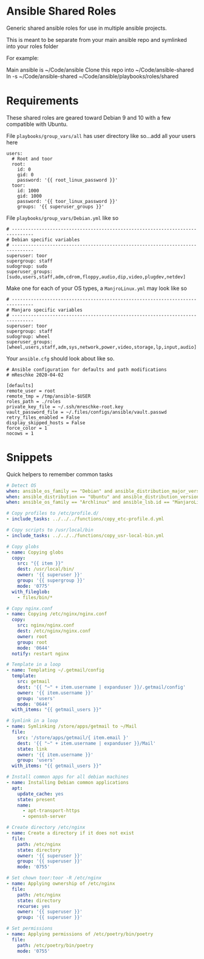 # Ansible Shared Roles

Generic shared ansible roles for use in multiple ansible projects.

This is meant to be separate from your main ansible repo and symlinked into your roles folder

For example:

Main ansible is ~/Code/ansible
Clone this repo into ~/Code/ansible-shared
ln -s ~/Code/ansible-shared ~/Code/ansible/playbooks/roles/shared


# Requirements

These shared roles are geared toward Debian 9 and 10 with a few compatible with Ubuntu.

File `playbooks/group_vars/all` has user directory like so...add all your users here
```
users:
  # Root and toor
  root:
    id: 0
    gid: 0
    password: '{{ root_linux_password }}'
  toor:
    id: 1000
    gid: 1000
    password: '{{ toor_linux_password }}'
    groups: '{{ superuser_groups }}'
```

File `playbooks/group_vars/Debian.yml` like so
```
# ------------------------------------------------------------------------------
# Debian specific variables
# ------------------------------------------------------------------------------
superuser: toor
supergroup: staff
sudogroup: sudo
superuser_groups: [sudo,users,staff,adm,cdrom,floppy,audio,dip,video,plugdev,netdev]
```

Make one for each of your OS types, a `ManjroLinux.yml` may look like so
```
# ------------------------------------------------------------------------------
# Manjaro specific variables
# ------------------------------------------------------------------------------
superuser: toor
supergroup: staff
sudogroup: wheel
superuser_groups: [wheel,users,staff,adm,sys,network,power,video,storage,lp,input,audio]
```

Your `ansible.cfg` should look about like so.
```
# Ansible configuration for defaults and path modifications
# mReschke 2020-04-02

[defaults]
remote_user = root
remote_tmp = /tmp/ansible-$USER
roles_path = ./roles
private_key_file = ~/.ssh/mreschke-root.key
vault_password_file = ~/.files/configs/ansible/vault.passwd
retry_files_enabled = False
display_skipped_hosts = False
force_color = 1
nocows = 1
```



# Snippets

Quick helpers to remember common tasks


```yaml
# Detect OS
when: ansible_os_family == "Debian" and ansible_distribution_major_version == "10"
when: ansible_distribution == "Ubuntu" and ansible_distribution_version == "16.04"
when: ansible_os_family == "Archlinux" and ansible_lsb.id == "ManjaroLinux"

# Copy profiles to /etc/profile.d/
- include_tasks: ../../../functions/copy_etc-profile.d.yml

# Copy scripts to /usr/local/bin
- include_tasks: ../../../functions/copy_usr-local-bin.yml

# Copy globs
- name: Copying globs
  copy:
    src: "{{ item }}"
    dest: /usr/local/bin/
    owner: '{{ superuser }}'
    group: '{{ supergroup }}'
    mode: '0775'
  with_fileglob:
    - files/bin/*

# Copy nginx.conf
- name: Copying /etc/nginx/nginx.conf
  copy:
    src: nginx/nginx.conf
    dest: /etc/nginx/nginx.conf
    owner: root
    group: root
    mode: '0644'
  notify: restart nginx

# Template in a loop
- name: Templating ~/.getmail/config
  template:
    src: getmail
    dest: '{{ "~" + item.username | expanduser }}/.getmail/config'
    owner: '{{ item.username }}'
    group: 'users'
    mode: '0644'
  with_items: "{{ getmail_users }}"

# Symlink in a loop
- name: Symlinking /store/apps/getmail to ~/Mail
  file:
    src: '/store/apps/getmail/{ item.email }'
    dest: '{{ "~" + item.username | expanduser }}/Mail'
    state: link
    owner: '{{ item.username }}'
    group: 'users'
  with_items: "{{ getmail_users }}"

# Install common apps for all debian machines
- name: Installing Debian common applications
  apt:
    update_cache: yes
    state: present
    name:
      - apt-transport-https
      - openssh-server

# Create directory /etc/nginx
- name: Create a directory if it does not exist
  file:
    path: /etc/nginx
    state: directory
    owner: '{{ superuser }}'
    group: '{{ superuser }}'
    mode: '0755'

# Set chown toor:toor -R /etc/nginx
- name: Applying ownership of /etc/nginx
  file:
    path: /etc/nginx
    state: directory
    recurse: yes
    owner: '{{ superuser }}'
    group: '{{ superuser }}'

# Set permissions
- name: Applying permissions of /etc/poetry/bin/poetry
  file:
    path: /etc/poetry/bin/poetry
    mode: '0755'

```

